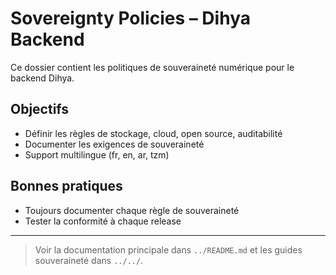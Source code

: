 # Sovereignty Policies – Dihya Backend

Ce dossier contient les politiques de souveraineté numérique pour le backend Dihya.

## Objectifs
- Définir les règles de stockage, cloud, open source, auditabilité
- Documenter les exigences de souveraineté
- Support multilingue (fr, en, ar, tzm)

## Bonnes pratiques
- Toujours documenter chaque règle de souveraineté
- Tester la conformité à chaque release

---

> Voir la documentation principale dans `../README.md` et les guides souveraineté dans `../../`.
